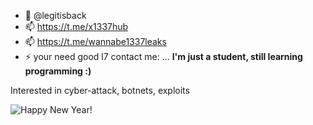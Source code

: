 - 🔗 @legitisback
- 📫 https://t.me/x1337hub
- 📫 https://t.me/wannabe1337leaks
- ⚡ your need good l7 contact me: ...
**I'm just a student, still learning programming :)**

Interested in cyber-attack, botnets, exploits 

![Happy New Year!](https://i.imgur.com/tCGSEE6.gif)

<!--![Leeon123's github stats](https://github-readme-stats.vercel.app/api?username=Leeon123&show_icons=true&bg_color=00FFFF,0080FF,FF00FF&text_color=00FFFF&title_color=00FF00&icon_color=00FF00&count_private=true&include_all_commits=true)

<!--![Top Langs](https://github-readme-stats.vercel.app/api/top-langs/?username=Leeon123&layout=compact&text_color=FFFF00&title_color=00FF00&bg_color=3200FF,6400FF,9600FF,C800FF,FA00FF)
<!--
**l33t1/l33t1** is a ✨ _special_ ✨ repository because its `README.md` (this file) appears on your GitHub profile.

Here are some ideas to get you started:

- 🔭 I’m currently working on ...
- 🌱 I’m currently learning ...
- 👯 I’m looking to collaborate on ...
- 🤔 I’m looking for help with ...
- 💬 Ask me about ...
- 📫 How to reach me: ...
- 😄 Pronouns: ...
- ⚡ Fun fact: ...
-->
